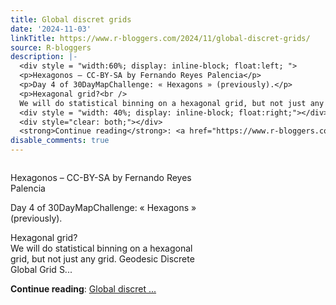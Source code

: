 ```yaml
---
title: Global discret grids
date: '2024-11-03'
linkTitle: https://www.r-bloggers.com/2024/11/global-discret-grids/
source: R-bloggers
description: |-
  <div style = "width:60%; display: inline-block; float:left; ">
  <p>Hexagonos – CC-BY-SA by Fernando Reyes Palencia</p>
  <p>Day 4 of 30DayMapChallenge: « Hexagons » (previously).</p>
  <p>Hexagonal grid?<br />
  We will do statistical binning on a hexagonal grid, but not just any grid. Geodesic Discrete Global Grid S...</p></div>
  <div style = "width: 40%; display: inline-block; float:right;"></div>
  <div style="clear: both;"></div>
  <strong>Continue reading</strong>: <a href="https://www.r-bloggers.com/2024/11/global-discret-grids/">Global discret ...
disable_comments: true
---
```

<div style = "width:60%; display: inline-block; float:left; ">
<p>Hexagonos – CC-BY-SA by Fernando Reyes Palencia</p>
<p>Day 4 of 30DayMapChallenge: « Hexagons » (previously).</p>
<p>Hexagonal grid?<br />
We will do statistical binning on a hexagonal grid, but not just any grid. Geodesic Discrete Global Grid S...</p></div>
<div style = "width: 40%; display: inline-block; float:right;"></div>
<div style="clear: both;"></div>
<strong>Continue reading</strong>: <a href="https://www.r-bloggers.com/2024/11/global-discret-grids/">Global discret ...